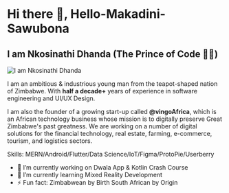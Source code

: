 # Hi there 👋, Hello-Makadini-Sawubona 
## I am Nkosinathi Dhanda (The Prince of Code 👷🤖)
![I am Nkosinathi Dhanda](https://pbs.twimg.com/profile_banners/1505063558522019842/1676687691/1500x500)

I am an ambitious & industrious young man from the teapot-shaped nation of Zimbabwe. With **half a decade+** years of experience in software engineering and UI/UX Design. 

I am also the founder of a growing start-up called **@vingoAfrica**, which is an African technology business whose mission is to digitally preserve Great Zimbabwe's past greatness. We are working on a number of digital solutions for the financial technology, real estate, farming, e-commerce, tourism, and logistics sectors.

Skills: MERN/Android/Flutter/Data Science/IoT/Figma/ProtoPie/Userberry

- 🔭 I’m currently working on Dwala App & Kotlin Crash Course 
- 🌱 I’m currently learning Mixed Reality Development 
- ⚡ Fun fact: Zimbabwean by Birth South African by Origin

